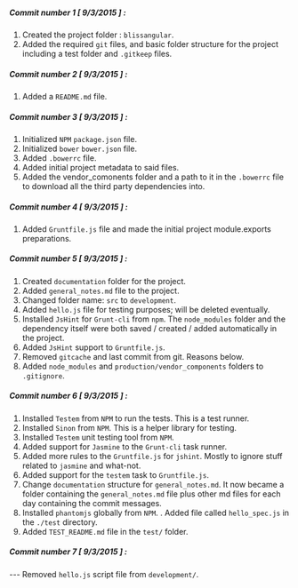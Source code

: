 ##### Commit number 1 [ 9/3/2015 ] : 

1. Created the project folder : `blissangular`.
2. Added the required `git` files, and basic folder structure for the project including a test folder and `.gitkeep` files.

##### Commit number 2 [ 9/3/2015 ] :

1. Added a `README.md` file.

##### Commit number 3 [ 9/3/2015 ] :

1. Initialized `NPM` `package.json` file.
2. Initialized `bower` `bower.json` file.
3. Added `.bowerrc` file.
4. Added initial project metadata to said files.
5. Added the vendor_comonents folder and a path to it in the `.bowerrc` file to download all the third party dependencies into.

##### Commit number 4 [ 9/3/2015 ] :

1. Added `Gruntfile.js` file and made the initial project module.exports preparations.

##### Commit number 5 [ 9/3/2015 ] : 

1. Created `documentation` folder for the project.
2. Added `general_notes.md` file to the project.
3. Changed folder name: `src` to `development`.
4. Added `hello.js` file for testing purposes; will be deleted eventually.
5. Installed `JsHint` for `Grunt-cli` from `npm`. The `node_modules` folder and the dependency itself were both saved / created / added automatically in the project.
6. Added `JsHint` support to `Gruntfile.js`.
7. Removed `gitcache` and last commit from git. Reasons below.
8. Added `node_modules` and `production/vendor_components` folders to `.gitignore`.

##### Commit number 6 [ 9/3/2015 ] : 

1. Installed `Testem` from `NPM` to run the tests. This is a test runner.
2. Installed `Sinon` from `NPM`. This is a helper library for testing.
3. Installed `Testem` unit testing tool from `NPM`.
4. Added support for `Jasmine` to the `Grunt-cli` task runner.
5. Added more rules to the `Gruntfile.js` for `jshint`. Mostly to ignore stuff related to `jasmine` and what-not.
6. Added support for the `testem` task to `Gruntfile.js`.
7. Change `documentation` structure for `general_notes.md`. It now became a folder containing the `general_notes.md` file plus other md files for each day containing the commit messages.
8. Installed `phantomjs` globally from `NPM`.
. Added file called `hello_spec.js` in the `./test` directory.
9. Added `TEST_README.md` file in the `test/` folder.

##### Commit number 7 [ 9/3/2015 ] :

--- Removed `hello.js` script file from `development/`. 
